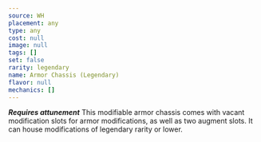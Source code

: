 ```yaml
---
source: WH
placement: any
type: any
cost: null
image: null
tags: []
set: false
rarity: legendary
name: Armor Chassis (Legendary)
flavor: null
mechanics: []
---
```

_**Requires attunement**_
This modifiable armor chassis comes with vacant modification slots for armor modifications, as well as two augment slots. It can house modifications of legendary rarity or lower.
